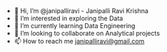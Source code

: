- 👋 Hi, I’m @janipalliravi - Janipalli Ravi Krishna
- 👀 I’m interested in exploring the Data
- 🌱 I’m currently learning Data Engineering
- 💞️ I’m looking to collaborate on Analytical projects
- 📫 How to reach me janipalliravi@gmail.com

<!---
janipalliravi/janipalliravi is a ✨ special ✨ repository because its `README.md` (this file) appears on your GitHub profile.
You can click the Preview link to take a look at your changes.
--->
